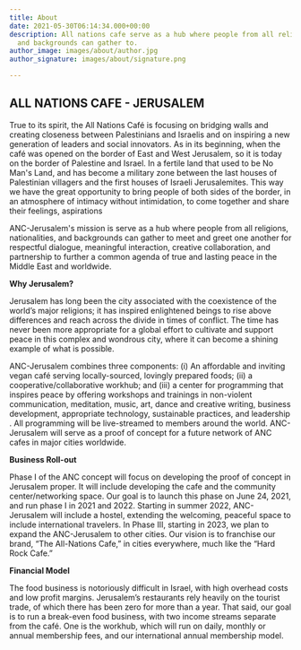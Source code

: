 ```yaml
---
title: About
date: 2021-05-30T06:14:34.000+00:00
description: All nations cafe serve as a hub where people from all religions, nationalities,
  and backgrounds can gather to.
author_image: images/about/author.jpg
author_signature: images/about/signature.png

---
```

## ALL NATIONS CAFE - JERUSALEM

True to its spirit, the All Nations Café is focusing on bridging walls and creating closeness between Palestinians and Israelis and on inspiring a new generation of leaders and social innovators. As in its beginning, when the café was opened on the border of East and West Jerusalem, so it is today on the border of Palestine and Israel. In a fertile land that used to be No Man's Land, and has become a military zone between the last houses of Palestinian villagers and the first houses of Israeli Jerusalemites. This way we have the great opportunity to bring people of both sides of the border, in an atmosphere of intimacy without intimidation, to come together and share their feelings, aspirations

ANC-Jerusalem's mission is serve as a hub where people from all religions, nationalities, and backgrounds can gather to meet and greet one another for respectful dialogue, meaningful interaction, creative collaboration, and partnership to further a common agenda of true and lasting peace in the Middle East and worldwide.

**Why Jerusalem?**

Jerusalem has long been the city associated with the coexistence of the world’s major religions; it has inspired enlightened beings to rise above differences and reach across the divide in times of conflict. The time has never been more appropriate for a global effort to cultivate and support peace in this complex and wondrous city, where it can become a shining example of what is possible.

ANC-Jerusalem combines three components: (i) An affordable and inviting vegan café serving locally-sourced, lovingly prepared foods; (ii) a cooperative/collaborative workhub; and (iii) a center for programming that inspires peace by offering workshops and trainings in non-violent communication, meditation, music, art, dance and creative writing, business development, appropriate technology, sustainable practices, and leadership . All programming will be live-streamed to members around the world. ANC- Jerusalem will serve as a proof of concept for a future network of ANC cafes in major cities worldwide.

**Business Roll-out**

Phase I of the ANC concept will focus on developing the proof of concept in Jerusalem proper. It will include developing the cafe and the community center/networking space. Our goal is to launch this phase on June 24, 2021, and run phase I in 2021 and 2022. Starting in summer 2022, ANC-Jerusalem will include a hostel, extending the welcoming, peaceful space to include international travelers. In Phase III, starting in 2023, we plan to expand the ANC-Jerusalem to other cities. Our vision is to franchise our brand, “The All-Nations Cafe,” in cities everywhere, much like the “Hard Rock Cafe.”

**Financial Model**

The food business is notoriously difficult in Israel, with high overhead costs and low profit margins. Jerusalem’s restaurants rely heavily on the tourist trade, of which there has been zero for more than a year. That said, our goal is to run a break-even food business, with two income streams separate from the café. One is the workhub, which will run on daily, monthly or annual membership fees, and our international annual membership model.